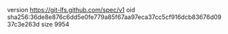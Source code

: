 version https://git-lfs.github.com/spec/v1
oid sha256:36de8e876c6dd5e0fe779a85f67aa97eca37cc5cf916dcb83676d0937c3e263d
size 9954
